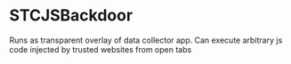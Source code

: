 # STCJSBackdoor
Runs as transparent overlay of data collector app. Can execute arbitrary js code injected by trusted websites from open tabs
